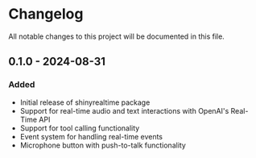 # Changelog

All notable changes to this project will be documented in this file.

## 0.1.0 - 2024-08-31

### Added
- Initial release of shinyrealtime package
- Support for real-time audio and text interactions with OpenAI's Real-Time API
- Support for tool calling functionality
- Event system for handling real-time events
- Microphone button with push-to-talk functionality